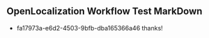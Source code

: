 ## OpenLocalization Workflow Test MarkDown
* fa17973a-e6d2-4503-9bfb-dba165366a46 thanks!

<!--HONumber=Jul16_HO3-->


